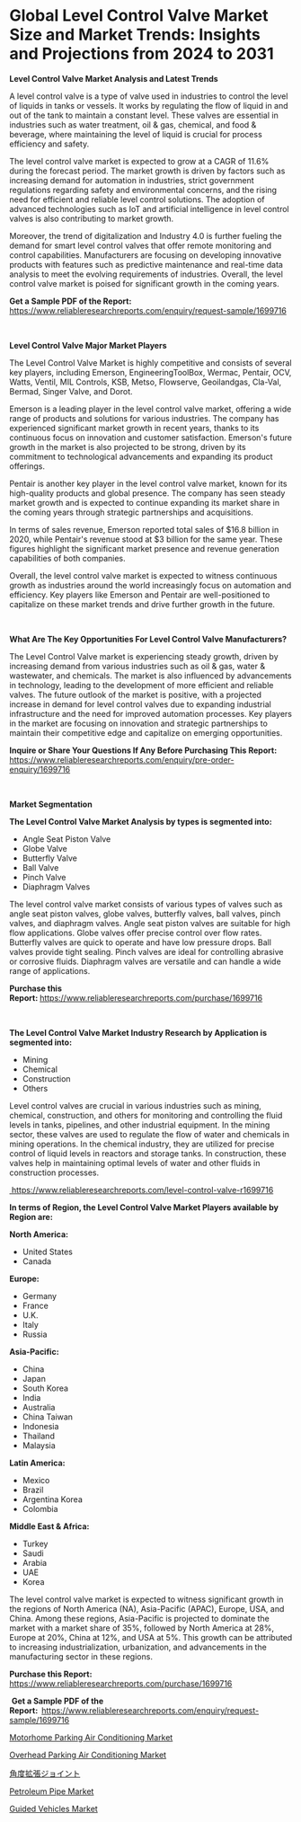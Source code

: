 <p><h1>Global Level Control Valve Market Size and Market Trends: Insights and Projections from 2024 to 2031</h1></p><p><strong>Level Control Valve Market Analysis and Latest Trends</strong></p>
<p><p>A level control valve is a type of valve used in industries to control the level of liquids in tanks or vessels. It works by regulating the flow of liquid in and out of the tank to maintain a constant level. These valves are essential in industries such as water treatment, oil & gas, chemical, and food & beverage, where maintaining the level of liquid is crucial for process efficiency and safety.</p><p>The level control valve market is expected to grow at a CAGR of 11.6% during the forecast period. The market growth is driven by factors such as increasing demand for automation in industries, strict government regulations regarding safety and environmental concerns, and the rising need for efficient and reliable level control solutions. The adoption of advanced technologies such as IoT and artificial intelligence in level control valves is also contributing to market growth.</p><p>Moreover, the trend of digitalization and Industry 4.0 is further fueling the demand for smart level control valves that offer remote monitoring and control capabilities. Manufacturers are focusing on developing innovative products with features such as predictive maintenance and real-time data analysis to meet the evolving requirements of industries. Overall, the level control valve market is poised for significant growth in the coming years.</p></p>
<p><strong>Get a Sample PDF of the Report:&nbsp;</strong> <a href="https://www.reliableresearchreports.com/enquiry/request-sample/1699716">https://www.reliableresearchreports.com/enquiry/request-sample/1699716</a></p>
<p>&nbsp;</p>
<p><strong>Level Control Valve Major Market Players</strong></p>
<p><p>The Level Control Valve Market is highly competitive and consists of several key players, including Emerson, EngineeringToolBox, Wermac, Pentair, OCV, Watts, Ventil, MIL Controls, KSB, Metso, Flowserve, Geoilandgas, Cla-Val, Bermad, Singer Valve, and Dorot. </p><p>Emerson is a leading player in the level control valve market, offering a wide range of products and solutions for various industries. The company has experienced significant market growth in recent years, thanks to its continuous focus on innovation and customer satisfaction. Emerson's future growth in the market is also projected to be strong, driven by its commitment to technological advancements and expanding its product offerings.</p><p>Pentair is another key player in the level control valve market, known for its high-quality products and global presence. The company has seen steady market growth and is expected to continue expanding its market share in the coming years through strategic partnerships and acquisitions.</p><p>In terms of sales revenue, Emerson reported total sales of $16.8 billion in 2020, while Pentair's revenue stood at $3 billion for the same year. These figures highlight the significant market presence and revenue generation capabilities of both companies.</p><p>Overall, the level control valve market is expected to witness continuous growth as industries around the world increasingly focus on automation and efficiency. Key players like Emerson and Pentair are well-positioned to capitalize on these market trends and drive further growth in the future.</p></p>
<p>&nbsp;</p>
<p><strong>What Are The Key Opportunities For Level Control Valve Manufacturers?</strong></p>
<p><p>The Level Control Valve market is experiencing steady growth, driven by increasing demand from various industries such as oil & gas, water & wastewater, and chemicals. The market is also influenced by advancements in technology, leading to the development of more efficient and reliable valves. The future outlook of the market is positive, with a projected increase in demand for level control valves due to expanding industrial infrastructure and the need for improved automation processes. Key players in the market are focusing on innovation and strategic partnerships to maintain their competitive edge and capitalize on emerging opportunities.</p></p>
<p><strong>Inquire or Share Your Questions If Any Before Purchasing This Report:</strong> <a href="https://www.reliableresearchreports.com/enquiry/pre-order-enquiry/1699716">https://www.reliableresearchreports.com/enquiry/pre-order-enquiry/1699716</a></p>
<p>&nbsp;</p>
<p><strong>Market Segmentation</strong></p>
<p><strong>The Level Control Valve Market Analysis by types is segmented into:</strong></p>
<p><ul><li>Angle Seat Piston Valve</li><li>Globe Valve</li><li>Butterfly Valve</li><li>Ball Valve</li><li>Pinch Valve</li><li>Diaphragm Valves</li></ul></p>
<p><p>The level control valve market consists of various types of valves such as angle seat piston valves, globe valves, butterfly valves, ball valves, pinch valves, and diaphragm valves. Angle seat piston valves are suitable for high flow applications. Globe valves offer precise control over flow rates. Butterfly valves are quick to operate and have low pressure drops. Ball valves provide tight sealing. Pinch valves are ideal for controlling abrasive or corrosive fluids. Diaphragm valves are versatile and can handle a wide range of applications.</p></p>
<p><strong>Purchase this Report:&nbsp;</strong><a href="https://www.reliableresearchreports.com/purchase/1699716">https://www.reliableresearchreports.com/purchase/1699716</a></p>
<p>&nbsp;</p>
<p><strong>The Level Control Valve Market Industry Research by Application is segmented into:</strong></p>
<p><ul><li>Mining</li><li>Chemical</li><li>Construction</li><li>Others</li></ul></p>
<p><p>Level control valves are crucial in various industries such as mining, chemical, construction, and others for monitoring and controlling the fluid levels in tanks, pipelines, and other industrial equipment. In the mining sector, these valves are used to regulate the flow of water and chemicals in mining operations. In the chemical industry, they are utilized for precise control of liquid levels in reactors and storage tanks. In construction, these valves help in maintaining optimal levels of water and other fluids in construction processes.</p></p>
<p><a href="https://www.reliableresearchreports.com/level-control-valve-r1699716">&nbsp;https://www.reliableresearchreports.com/level-control-valve-r1699716</a></p>
<p><strong>In terms of Region, the Level Control Valve Market Players available by Region are:</strong></p>
<p>
    <p> <strong> North America: </strong>
        <ul>
            <li>United States</li>
            <li>Canada</li>
        </ul>
        </p> 
    <p> <strong> Europe: </strong>
        <ul>
            <li>Germany</li>
            <li>France</li>
            <li>U.K.</li>
            <li>Italy</li>
            <li>Russia</li>
        </ul>
        </p> 
    <p> <strong> Asia-Pacific: </strong>
        <ul>
            <li>China</li>
            <li>Japan</li>
            <li>South Korea</li>
            <li>India</li>
            <li>Australia</li>
            <li>China Taiwan</li>
            <li>Indonesia</li>
            <li>Thailand</li>
            <li>Malaysia</li>
        </ul>
        </p> 
    <p> <strong> Latin America: </strong>
        <ul>
            <li>Mexico</li>
            <li>Brazil</li>
            <li>Argentina Korea</li>
            <li>Colombia</li>
        </ul>
        </p> 
    <p> <strong> Middle East & Africa: </strong>
        <ul>
            <li>Turkey</li>
            <li>Saudi</li>
            <li>Arabia</li>
            <li>UAE</li>
            <li>Korea</li>
        </ul>
    </p>
    </p>
<p><p>The level control valve market is expected to witness significant growth in the regions of North America (NA), Asia-Pacific (APAC), Europe, USA, and China. Among these regions, Asia-Pacific is projected to dominate the market with a market share of 35%, followed by North America at 28%, Europe at 20%, China at 12%, and USA at 5%. This growth can be attributed to increasing industrialization, urbanization, and advancements in the manufacturing sector in these regions.</p></p>
<p><strong>Purchase this Report: </strong><a href="https://www.reliableresearchreports.com/purchase/1699716">https://www.reliableresearchreports.com/purchase/1699716</a></p>
<p>&nbsp;<strong>Get a Sample PDF of the Report:&nbsp;&nbsp;</strong><a href="https://www.reliableresearchreports.com/enquiry/request-sample/1699716">https://www.reliableresearchreports.com/enquiry/request-sample/1699716</a></p>
<p><strong></strong></p>
<p><p><a href="https://www.linkedin.com/pulse/motorhome-parking-air-conditioning-market-furnishes-information-qswxf?trackingId=w%2BLErsCgZEckndqENr80xQ%3D%3D">Motorhome Parking Air Conditioning Market</a></p><p><a href="https://www.linkedin.com/pulse/analyzing-overhead-parking-air-conditioning-market-global-industry-ktkrf?trackingId=XKEfJij4UikE4ReYdDV%2FZg%3D%3D">Overhead Parking Air Conditioning Market</a></p><p><a href="https://github.com/mreklxf44233/Market-Research-Report-List-1/blob/main/387990930966.md">角度拡張ジョイント</a></p><p><a href="https://issuu.com/reportprime-2/docs/petroleum-pipe-market-size-2030.pptx">Petroleum Pipe Market</a></p><p><a href="https://github.com/angelajermaine/Market-Research-Report-List-3/blob/main/guided-vehicles-market.md">Guided Vehicles Market</a></p></p>